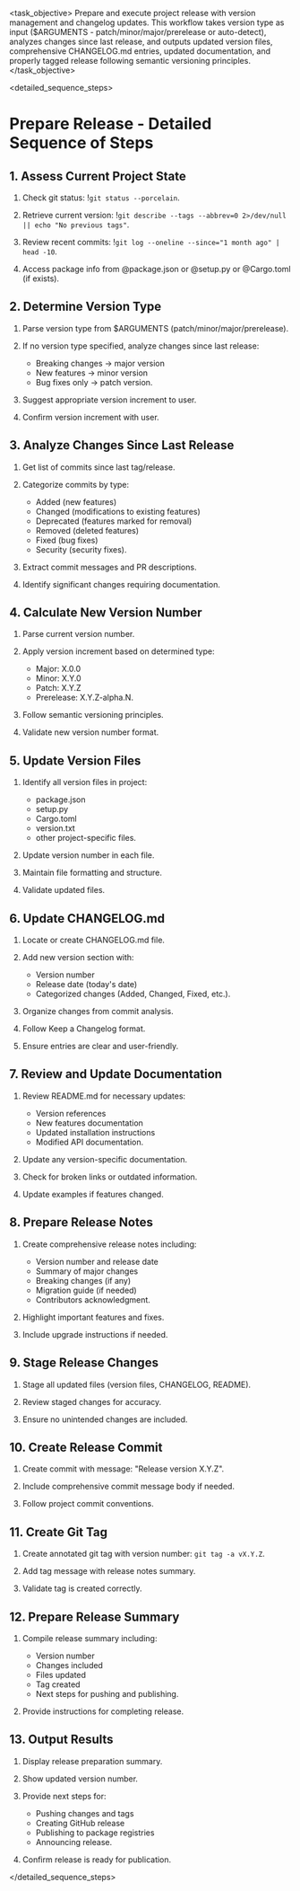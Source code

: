<task name="Prepare Release">

<task_objective>
Prepare and execute project release with version management and changelog updates. This workflow takes version type as input ($ARGUMENTS - patch/minor/major/prerelease or auto-detect), analyzes changes since last release, and outputs updated version files, comprehensive CHANGELOG.md entries, updated documentation, and properly tagged release following semantic versioning principles.
</task_objective>

<detailed_sequence_steps>
# Prepare Release - Detailed Sequence of Steps

## 1. Assess Current Project State

1. Check git status: !`git status --porcelain`.

2. Retrieve current version: !`git describe --tags --abbrev=0 2>/dev/null || echo "No previous tags"`.

3. Review recent commits: !`git log --oneline --since="1 month ago" | head -10`.

4. Access package info from @package.json or @setup.py or @Cargo.toml (if exists).

## 2. Determine Version Type

1. Parse version type from $ARGUMENTS (patch/minor/major/prerelease).

2. If no version type specified, analyze changes since last release:
   - Breaking changes → major version
   - New features → minor version
   - Bug fixes only → patch version.

3. Suggest appropriate version increment to user.

4. Confirm version increment with user.

## 3. Analyze Changes Since Last Release

1. Get list of commits since last tag/release.

2. Categorize commits by type:
   - Added (new features)
   - Changed (modifications to existing features)
   - Deprecated (features marked for removal)
   - Removed (deleted features)
   - Fixed (bug fixes)
   - Security (security fixes).

3. Extract commit messages and PR descriptions.

4. Identify significant changes requiring documentation.

## 4. Calculate New Version Number

1. Parse current version number.

2. Apply version increment based on determined type:
   - Major: X.0.0
   - Minor: X.Y.0
   - Patch: X.Y.Z
   - Prerelease: X.Y.Z-alpha.N.

3. Follow semantic versioning principles.

4. Validate new version number format.

## 5. Update Version Files

1. Identify all version files in project:
   - package.json
   - setup.py
   - Cargo.toml
   - version.txt
   - other project-specific files.

2. Update version number in each file.

3. Maintain file formatting and structure.

4. Validate updated files.

## 6. Update CHANGELOG.md

1. Locate or create CHANGELOG.md file.

2. Add new version section with:
   - Version number
   - Release date (today's date)
   - Categorized changes (Added, Changed, Fixed, etc.).

3. Organize changes from commit analysis.

4. Follow Keep a Changelog format.

5. Ensure entries are clear and user-friendly.

## 7. Review and Update Documentation

1. Review README.md for necessary updates:
   - Version references
   - New features documentation
   - Updated installation instructions
   - Modified API documentation.

2. Update any version-specific documentation.

3. Check for broken links or outdated information.

4. Update examples if features changed.

## 8. Prepare Release Notes

1. Create comprehensive release notes including:
   - Version number and release date
   - Summary of major changes
   - Breaking changes (if any)
   - Migration guide (if needed)
   - Contributors acknowledgment.

2. Highlight important features and fixes.

3. Include upgrade instructions if needed.

## 9. Stage Release Changes

1. Stage all updated files (version files, CHANGELOG, README).

2. Review staged changes for accuracy.

3. Ensure no unintended changes are included.

## 10. Create Release Commit

1. Create commit with message: "Release version X.Y.Z".

2. Include comprehensive commit message body if needed.

3. Follow project commit conventions.

## 11. Create Git Tag

1. Create annotated git tag with version number: `git tag -a vX.Y.Z`.

2. Add tag message with release notes summary.

3. Validate tag is created correctly.

## 12. Prepare Release Summary

1. Compile release summary including:
   - Version number
   - Changes included
   - Files updated
   - Tag created
   - Next steps for pushing and publishing.

2. Provide instructions for completing release.

## 13. Output Results

1. Display release preparation summary.

2. Show updated version number.

3. Provide next steps for:
   - Pushing changes and tags
   - Creating GitHub release
   - Publishing to package registries
   - Announcing release.

4. Confirm release is ready for publication.

</detailed_sequence_steps>

</task>

